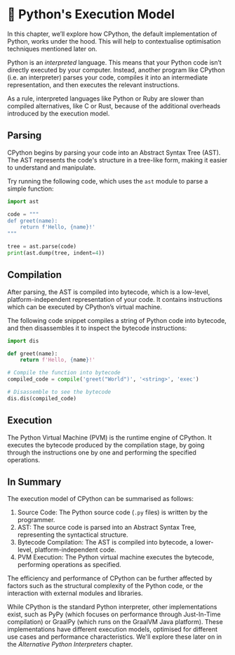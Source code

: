 # 🐍 Python's Execution Model

In this chapter, we’ll explore how CPython, the default implementation of Python, works under the hood. This will help to contextualise optimisation techniques mentioned later on. 

Python is an *interpreted* language. This means that your Python code isn’t directly executed by your computer. Instead, another program like CPython (i.e. an interpreter) parses your code, compiles it into an intermediate representation, and then executes the relevant instructions. 

As a rule, interpreted languages like Python or Ruby are slower than compiled alternatives, like C or Rust, because of the additional overheads introduced by the execution model.

## Parsing

CPython begins by parsing your code into an Abstract Syntax Tree (AST). The AST represents the code's structure in a tree-like form, making it easier to understand and manipulate.

Try running the following code, which uses the `ast` module to parse a simple function:

```python
import ast

code = """
def greet(name):
    return f'Hello, {name}!'
"""

tree = ast.parse(code)
print(ast.dump(tree, indent=4))
```

## Compilation

After parsing, the AST is compiled into bytecode, which is a low-level, platform-independent representation of your code. It contains instructions which can be executed by CPython’s virtual machine.

The following code snippet compiles a string of Python code into bytecode, and then disassembles it to inspect the bytecode instructions:

```python
import dis

def greet(name):
    return f'Hello, {name}!'

# Compile the function into bytecode
compiled_code = compile('greet("World")', '<string>', 'exec')

# Disassemble to see the bytecode
dis.dis(compiled_code)
```

## Execution

The Python Virtual Machine (PVM) is the runtime engine of CPython. It executes the bytecode produced by the compilation stage, by going through the instructions one by one and performing the specified operations.

## In Summary

The execution model of CPython can be summarised as follows:

1. Source Code: The Python source code (`.py` files) is written by the programmer.
2. AST: The source code is parsed into an Abstract Syntax Tree, representing the syntactical structure.
3. Bytecode Compilation: The AST is compiled into bytecode, a lower-level, platform-independent code.
4. PVM Execution: The Python virtual machine executes the bytecode, performing operations as specified.

The efficiency and performance of CPython can be further affected by factors such as the structural complexity of the Python code, or the interaction with external modules and libraries.

While CPython is the standard Python interpreter, other implementations exist, such as PyPy (which focuses on performance through Just-In-Time compilation) or GraalPy (which runs on the GraalVM Java platform). These implementations have different execution models, optimised for different use cases and performance characteristics. We'll explore these later on in the *Alternative Python Interpreters* chapter.
